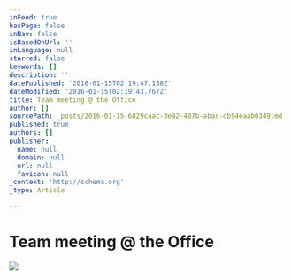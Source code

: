 ```yaml
---
inFeed: true
hasPage: false
inNav: false
isBasedOnUrl: ''
inLanguage: null
starred: false
keywords: []
description: ''
datePublished: '2016-01-15T02:19:47.138Z'
dateModified: '2016-01-15T02:19:43.767Z'
title: Team meeting @ the Office
author: []
sourcePath: _posts/2016-01-15-6829caac-3e92-487b-abac-db94eaab6349.md
published: true
authors: []
publisher:
  name: null
  domain: null
  url: null
  favicon: null
_context: 'http://schema.org'
_type: Article

---
```

# Team meeting @ the Office
![](https://s3-us-west-2.amazonaws.com/the-grid-img/p/dea5e1944448aa30986bcd0481a4aa2163657a84.png)